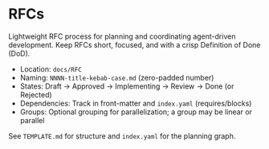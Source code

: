 # RFCs

Lightweight RFC process for planning and coordinating agent-driven development. Keep RFCs short, focused, and with a crisp Definition of Done (DoD).

- Location: `docs/RFC`
- Naming: `NNNN-title-kebab-case.md` (zero-padded number)
- States: Draft → Approved → Implementing → Review → Done (or Rejected)
- Dependencies: Track in front-matter and `index.yaml` (requires/blocks)
- Groups: Optional grouping for parallelization; a group may be linear or parallel

See `TEMPLATE.md` for structure and `index.yaml` for the planning graph.